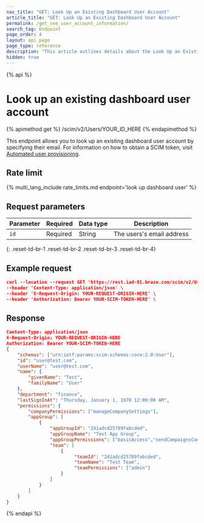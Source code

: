 ```yaml
---
nav_title: "GET: Look Up an Existing Dashboard User Account"
article_title: "GET: Look Up an Existing Dashboard User Account"
permalink: /get_see_user_account_information/
search_tag: Endpoint
page_order: 4
layout: api_page
page_type: reference
description: "This article outlines details about the Look Up an Existing Dashboard User Account Endpoint."
hidden: true
---
```


{% api %}
# Look up an existing dashboard user account
{% apimethod get %}
/scim/v2/Users/YOUR_ID_HERE
{% endapimethod %}

This endpoint allows you to look up an existing dashboard user account by specifying their email. For information on how to obtain a SCIM token, visit [Automated user provisioning]({{site.baseurl}}/scim/automated_user_provisioning/).

## Rate limit

{% multi_lang_include rate_limits.md endpoint='look up dashboard user' %}

## Request parameters

| Parameter | Required | Data type | Description |
| --------- | -------- | --------- | ----------- |
| `id` | Required | String | The users's email address |
{: .reset-td-br-1 .reset-td-br-2 .reset-td-br-3  .reset-td-br-4}

## Example request
```json
curl --location --request GET 'https://rest.iad-01.braze.com/scim/v2/Users/user@test.com' \
--header 'Content-Type: application/json' \
--header 'X-Request-Origin: YOUR-REQUEST-ORIGIN-HERE' \
--header 'Authorization: Bearer YOUR-SCIM-TOKEN-HERE' \
```

## Response
```json
Content-Type: application/json
X-Request-Origin: YOUR-REQUEST-ORIGIN-HERE
Authorization: Bearer YOUR-SCIM-TOKEN-HERE
{
    "schemas": ["urn:ietf:params:scim:schemas:core:2.0:User"],
    "id": "user@test.com",
    "userName": "user@test.com",
    "name": {
        "givenName": "Test",
        "familyName": "User"
    },
    "department": "finance",
    "lastSignInAt": "Thursday, January 1, 1970 12:00:00 AM",
    "permissions": {
        "companyPermissions": ["manageCompanySettings"],
        "appGroup": [
            {
                "appGroupId": "241adcd25789fabcded",
                "appGroupName": "Test App Group",
                "appGroupPermissions": ["basicAccess","sendCampaignsCanvases"],
                "team": [
                    {
                         "teamId": "241adcd25789fabcded",
                         "teamName": "Test Team",                  
                         "teamPermissions": ["admin"]
                    }
                ]
            } 
        ]
    }
}
```

{% endapi %}

